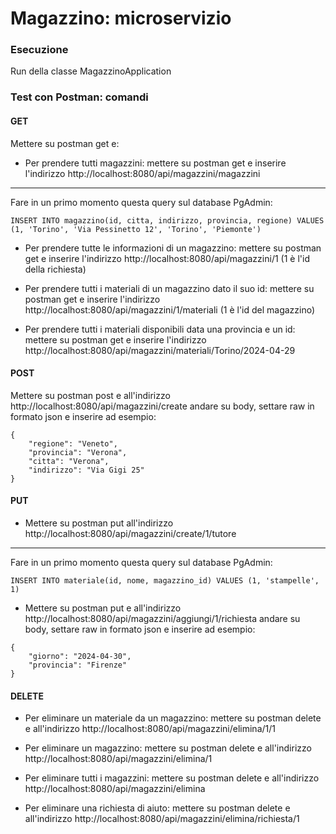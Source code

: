 # Magazzino: microservizio

### Esecuzione
Run della classe MagazzinoApplication 


### Test con Postman: comandi

#### GET
Mettere su postman get e:
- Per prendere tutti magazzini: mettere su postman get e inserire l'indirizzo http://localhost:8080/api/magazzini/magazzini
---
Fare in un primo momento questa query sul database PgAdmin:
```
INSERT INTO magazzino(id, citta, indirizzo, provincia, regione) VALUES (1, 'Torino', 'Via Pessinetto 12', 'Torino', 'Piemonte')
```
- Per prendere tutte le informazioni di un magazzino: mettere su postman get e inserire l'indirizzo http://localhost:8080/api/magazzini/1 (1 è l'id della richiesta)

- Per prendere tutti i materiali di un magazzino dato il suo id: mettere su postman get e inserire l'indirizzo http://localhost:8080/api/magazzini/1/materiali (1 è l'id del magazzino)

- Per prendere tutti i materiali disponibili data una provincia e un id: mettere su postman get e inserire l'indirizzo http://localhost:8080/api/magazzini/materiali/Torino/2024-04-29


#### POST
Mettere su postman post e all'indirizzo http://localhost:8080/api/magazzini/create
andare su body, settare raw in formato json e inserire ad esempio:

```
{
    "regione": "Veneto",
    "provincia": "Verona",
    "citta": "Verona",
    "indirizzo": "Via Gigi 25"
}
```


#### PUT
- Mettere su postman put all'indirizzo http://localhost:8080/api/magazzini/create/1/tutore

---
Fare in un primo momento questa query sul database PgAdmin:
```
INSERT INTO materiale(id, nome, magazzino_id) VALUES (1, 'stampelle', 1)
```
- Mettere su postman put e all'indirizzo http://localhost:8080/api/magazzini/aggiungi/1/richiesta
andare su body, settare raw in formato json e inserire ad esempio:

```
{
    "giorno": "2024-04-30",
    "provincia": "Firenze"
}
```


#### DELETE
- Per eliminare un materiale da un magazzino: mettere su postman delete e all'indirizzo http://localhost:8080/api/magazzini/elimina/1/1

- Per eliminare un magazzino: mettere su postman delete e all'indirizzo http://localhost:8080/api/magazzini/elimina/1

- Per eliminare tutti i magazzini: mettere su postman delete e all'indirizzo http://localhost:8080/api/magazzini/elimina

- Per eliminare una richiesta di aiuto: mettere su postman delete e all'indirizzo http://localhost:8080/api/magazzini/elimina/richiesta/1
